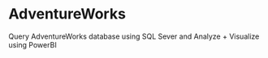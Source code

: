 # AdventureWorks
Query AdventureWorks database using SQL Sever and Analyze + Visualize using PowerBI
